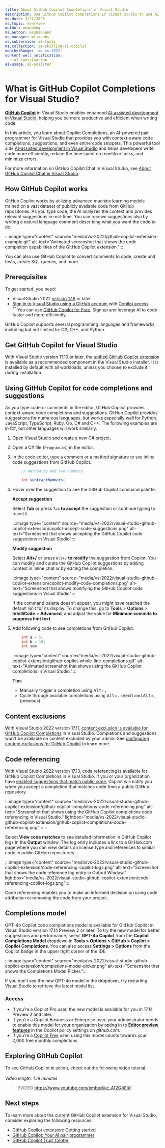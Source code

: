 ```yaml
---
title: About GitHub Copilot Completions in Visual Studio
description: Use GitHub Copilot completions in Visual Studio to use AI assistance to generate information about your code, including suggested edits and new code snippets.
ms.date: 3/27/2025
ms.topic: overview
author: anandmeg
ms.author: meghaanand
ms.manager: mijacobs
ms.subservice: ai-tools
ms.collection: ce-skilling-ai-copilot
monikerRange: '>= vs-2022'
content_well_notification: 
  - AI-contribution
ai-usage: ai-assisted
---
```

# What is GitHub Copilot Completions for Visual Studio?

[**GitHub Copilot**](visual-studio-github-copilot-install-and-states.md) in Visual Studio enables enhanced [AI-assisted development in Visual Studio](ai-assisted-development-visual-studio.md), helping you be more productive and efficient when writing code.

In this article, you learn about Copilot Completions, an AI-powered pair programmer for Visual Studio that provides you with context-aware code completions, suggestions, and even entire code snippets. This powerful tool aids [AI-assisted development in Visual Studio](ai-assisted-development-visual-studio.md) and helps developers write code more efficiently, reduce the time spent on repetitive tasks, and minimize errors.

For more information on GitHub Copilot Chat in Visual Studio, see [About GitHub Copilot Chat in Visual Studio](visual-studio-github-copilot-chat.md).

## How GitHub Copilot works

GitHub Copilot works by utilizing advanced machine learning models trained on a vast dataset of publicly available code from GitHub repositories. As you type code, the AI analyzes the context and provides relevant suggestions in real-time. You can receive suggestions also by writing a natural language comment describing what you want the code to do.

:::image type="content" source="media/vs-2022/github-copilot-extension-example.gif" alt-text="Animated screenshot that shows the code completion capabilities of the GitHub Copilot extension.":::

You can also use GitHub Copilot to convert comments to code, create unit tests, create SQL queries, and more. 

## Prerequisites

To get started, you need:
+ Visual Studio 2022 [version 17.8](/visualstudio/releases/2022/release-history) or later
+ [Sign in to Visual Studio using a GitHub account](work-with-github-accounts.md) with [Copilot access](https://docs.github.com/en/copilot/about-github-copilot/what-is-github-copilot#getting-access-to-copilot) <br/>
  <sup>**</sup> You can use [GitHub Copilot for Free](copilot-free-plan.md). Sign up and leverage AI to code faster and more efficiently.

GitHub Copilot supports several programming languages and frameworks, including but not limited to: C#, C++, and Python.

## Get GitHub Copilot for Visual Studio

With Visual Studio version 17.10 or later, the [unified GitHub Copilot extension](visual-studio-github-copilot-install-and-states.md) is available as a recommended component in the Visual Studio Installer. It is installed by default with all workloads, unless you choose to exclude it during installation.

## Using GitHub Copilot for code completions and suggestions

As you type code or comments in the editor, GitHub Copilot provides context-aware code completions and suggestions. GitHub Copilot provides suggestions for numerous languages, but works especially well for Python, JavaScript, TypeScript, Ruby, Go, C# and C++. The following examples are in C#, but other languages will work similarly.

1. Open Visual Studio and create a new C# project.
1. Open a C# file (`Program.cs`) in the editor.
1. In the code editor, type a comment or a method signature to see inline code suggestions from GitHub Copilot.
    
   ```csharp
       // method to add two numbers
   ```

   ```csharp
       int subtractNumbers(
   ```

1. Hover over the suggestion to see the GitHub Copilot command palette.

    **Accept suggestion**

    Select **Tab** or press `Tab` **to accept** the suggestion or continue typing to reject it.

    :::image type="content" source="media/vs-2022/visual-studio-github-copilot-extension/copilot-accept-code-suggestions.png" alt-text="Screenshot that shows accepting the GitHub Copilot code suggestions in Visual Studio":::

    **Modify suggestion**

    Select **Alt+/** or press `Alt+/` **to modify** the suggestion from Copilot. You can modify and curate the GitHub Copilot suggestions by adding context in inline chat or by editing the completion.
  
    :::image type="content" source="media/vs-2022/visual-studio-github-copilot-extension/copilot-modify-code-completions.png" alt-text="Screenshot that shows modifying the GitHub Copilot code suggestions in Visual Studio":::
  
   If the command palette doesn't appear, you might have reached the default limit for its display. To change this, go to **Tools** > **Options** > **IntelliCode** > **Advanced**, and adjust the value for **Minimum commits to suppress hint text**.

1. Add following code to see completions from GitHub Copilot.

   ```csharp
       int a = 5;
       int b = 10;
       int sum
   ```
  
    :::image type="content" source="media/vs-2022/visual-studio-github-copilot-extension/github-copilot-whole-line-completions.gif" alt-text="Animated screenshot that shows using the GitHub Copilot completions in Visual Studio.":::

   **Tips**

   - Manually trigger a completion using <kbd>Alt</kbd>+<kbd>,</kbd>
   - Cycle through available completions using <kbd>Alt</kbd>+<kbd>.</kbd> (next) and <kbd>Alt</kbd>+<kbd>,</kbd> (previous)

## Content exclusions

With Visual Studio 2022 version 17.11, [content exclusion is available for GitHub Copilot Completions](visual-studio-github-copilot-admin.md#github-copilot-completions-in-visual-studio-and-content-exclusions) in Visual Studio. Completions and suggestions won't be available on content excluded by your admin. See [configuring content exclusions for GitHub Copilot](https://docs.github.com/copilot/managing-github-copilot-in-your-organization/configuring-content-exclusions-for-github-copilot?tool=visualstudio) to learn more.

## Code referencing

With Visual Studio 2022 version 17.13, code referencing is available for GitHub Copilot Completions in Visual Studio. If you or your organization have [enabled suggestions that match public code](https://docs.github.com/en/copilot/managing-copilot/managing-copilot-as-an-individual-subscriber/managing-copilot-policies-as-an-individual-subscriber#enabling-or-disabling-suggestions-matching-public-code), Copilot will notify you when you accept a completion that matches code from a public GitHub repository. 

:::image type="content" source="media/vs-2022/visual-studio-github-copilot-extension/github-copilot-completions-code-referencing.png" alt-text="Screenshot that shows using the GitHub Copilot completions code referencing in Visual Studio." lightbox="media/vs-2022/visual-studio-github-copilot-extension/github-copilot-completions-code-referencing.png"::::::

Select **View code matches** to see detailed information in GitHub Copilot logs in the **Output** window. The log entry includes a link to a GitHub.com page where you can view details on license type  and references to similar code in public GitHub repositories. 

:::image type="content" source="media/vs-2022/visual-studio-github-copilot-extension/code-referencing-copilot-logs.png" alt-text="Screenshot that shows the code reference log entry in Output Window." lightbox="media/vs-2022/visual-studio-github-copilot-extension/code-referencing-copilot-logs.png":::

Code referencing enables you to make an informed decision on using code attribution or removing the code from your project.

## Completions model

GPT-4o Copilot code completions model is available for GitHub Copilot in Visual Studio version 17.14 Preview 2 or later.
To try the new model for better suggestions and performance, select **GPT-4o Copilot** from the **Copilot Completions Model** dropdown in **Tools > Options > GitHub > Copilot > Copilot Completions**. You can also access **Settings > Options** from the Copilot badge in the upper right corner of the IDE.

:::image type="content" source="media/vs-2022/visual-studio-github-copilot-extension/completions-model-picker.png" alt-text="Screenshot that shows the Completions Model Picker.":::

If you don’t see the new GPT-4o model in the dropdown, try restarting Visual Studio to retrieve the latest model list.

### Access

- If you're a Copilot Pro user, the new model is available for you in 17.14 Preview 2 and later.
- If you're a Copilot Business or Enterprise user, your administrator needs to enable this model for your organization by opting in to [**Editor preview features**](https://docs.github.com/en/enterprise-cloud@latest/copilot/managing-copilot/managing-github-copilot-in-your-organization/managing-policies-for-copilot-in-your-organization#about-policies-for-github-copilot) in the Copilot policy settings on *github.com*.
- If you're a [Copilot Free](copilot-free-plan.md) user, using this model counts towards your 2,000 free monthly completions.

## Exploring GitHub Copilot

To see GitHub Copilot in action, check out the following video tutorial. <br><br>*Video length: 1.19 minutes*

> [!VIDEO https://www.youtube.com/embed/kc_A12G4Elk]

## Next steps

To learn more about the current GitHub Copilot extension for Visual Studio, consider exploring the following resources:

- [GitHub Copilot extension: Getting started](https://docs.github.com/copilot/getting-started-with-github-copilot?tool=visualstudio)
- [GitHub Copilot: Your AI pair programmer](https://github.com/features/copilot)
- [GitHub Copilot Trust Center](https://resources.github.com/copilot-trust-center/)
